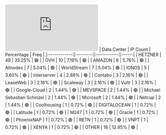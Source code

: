 ![Diagramm](https://github.com/111STAVR111/props/blob/main/Celestia/Testnet/Decentralization/1/README.md)
| Data Center | IP Count | Percentage | Freq |
|:------------:|:--------:|:-----------:|:-----:|
| HETZNER | 49 | 35.25% | 🟢 |
| OVH | 10 | 7.19% | 🟢 |
| AMAZON | 8 | 5.76% | 🟢 |
| Allnodes | 7 | 5.04% | 🟢 |
| WorldStream | 7 | 5.04% | 🟢 |
| IONOS | 5 | 3.60% | 🟢 |
| Interserver | 4 | 2.88% | 🟢 |
| Contabo | 3 | 2.16% | 🟢 |
| LeaseWeb | 3 | 2.16% | 🟢 |
| Scaleway | 3 | 2.16% | 🟢 |
| Vultr | 3 | 2.16% | 🟢 |
| Google-Cloud | 2 | 1.44% | 🟢 |
| MEVSPACE | 2 | 1.44% | 🟢 |
| Michael Sebastian Schinzel | 2 | 1.44% | 🟢 |
| Microsoft | 2 | 1.44% | 🟢 |
| Netcup | 2 | 1.44% | 🟢 |
| Coolhousing | 1 | 0.72% | 🟢 |
| DIGITALOCEAN | 1 | 0.72% | 🟢 |
| Latitude | 1 | 0.72% | 🟢 |
| M247 | 1 | 0.72% | 🟢 |
| Oracle | 1 | 0.72% | 🟢 |
| PhoenixNAP | 1 | 0.72% | 🟢 |
| RETN | 1 | 0.72% | 🟢 |
| VNPT | 1 | 0.72% | 🟢 |
| XENYA | 1 | 0.72% | 🟢 |
| OTHER | 18 | 12.95% | 🟢 |